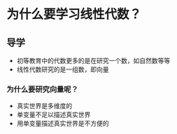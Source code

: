 # 为什么要学习线性代数？

## 导学

- 初等教育中的代数更多的是在研究一个数，如自然数等等
- 线性代数研究的是一组数，即向量

### 为什么要研究向量呢？

- 真实世界是多维度的
- 单变量不足以描述真实世界
- 用单变量描述真实世界是不方便的